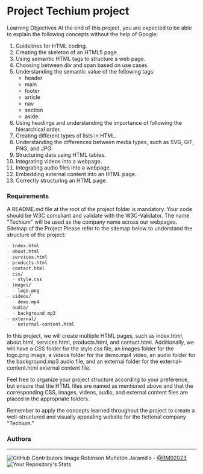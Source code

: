 # Project Techium project

Learning Objectives
At the end of this project, you are expected to be able to explain the following concepts without the help of Google:

1. Guidelines for HTML coding.
2. Creating the skeleton of an HTML5 page.
3. Using semantic HTML tags to structure a web page.
4. Choosing between div and span based on use cases.
5. Understanding the semantic value of the following tags: 
   * header
   * main
   * footer
   * article
   * nav
   * section
   * aside.
6. Using headings and understanding the importance of following the hierarchical order.
7. Creating different types of lists in HTML.
8. Understanding the differences between media types, such as SVG, GIF, PNG, and JPG.
9. Structuring data using HTML tables.
10. Integrating videos into a webpage.
11. Integrating audio files into a webpage.
12. Embedding external content into an HTML page.
13. Correctly structuring an HTML page.

### Requirements
A README.md file at the root of the project folder is mandatory.
Your code should be W3C compliant and validate with the W3C-Validator.
The name "Techium" will be used as the company name across our webpages.
Sitemap of the Project
Please refer to the sitemap below to understand the structure of the project:

```markdown
- index.html
- about.html
- services.html
- products.html
- contact.html
- css/
  - style.css
- images/
  - logo.png
- videos/
  - demo.mp4
- audio/
  - background.mp3
- external/
  - external-content.html
```
In this project, we will create multiple HTML pages, such as index.html, about.html, services.html, products.html, and contact.html. Additionally, we will have a CSS folder for the style.css file, an images folder for the logo.png image, a videos folder for the demo.mp4 video, an audio folder for the background.mp3 audio file, and an external folder for the external-content.html external content file.

Feel free to organize your project structure according to your preference, but ensure that the HTML files are named as mentioned above and that the corresponding CSS, images, videos, audio, and external content files are placed in the appropriate folders.

Remember to apply the concepts learned throughout the project to create a well-structured and visually appealing website for the fictional company "Techium."


### **Authors**
--- 

![GitHub Contributors Image](https://contrib.rocks/image?repo=RM92023/holbertonschool-low_level_programming)
Robinson Muñetón Jaramillo - <a href="https://github.com/RM92023" target="_blank"> @RM92023</a> ![Your Repository's Stats](https://github-readme-stats.vercel.app/api?username=RM92023&show_icons=true)